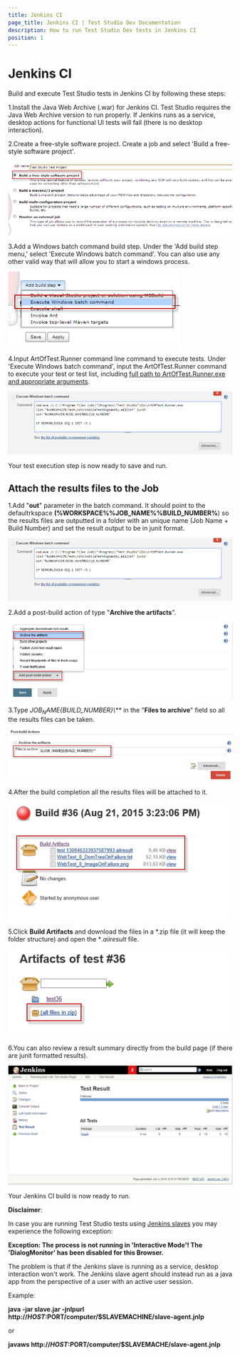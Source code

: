 ```yaml
---
title: Jenkins CI
page_title: Jenkins CI | Test Studio Dev Documentation
description: How tu run Test Studio Dev tests in Jenkins CI
position: 1
---
```

# Jenkins CI

Build and execute Test Studio tests in Jenkins CI by following these steps:

1.Install the Java Web Archive (.war) for Jenkins CI. Test Studio requires the Java Web Archive version to run properly. If Jenkins runs as a service, desktop actions for functional UI tests will fail (there is no desktop interaction).

2.Create a free-style software project. Create a job and select 'Build a free-style software project'.

![Free-style software project][1]

3.Add a Windows batch command build step. Under the 'Add build step menu,' select 'Execute Windows batch command'. You can also use any other valid way that will allow you to start a windows process.

![Command build step][2]

4.Input ArtOfTest.Runner command line command to execute tests. Under 'Execute Windows batch command', input the ArtOfTest.Runner command to execute your test or test list, including <a href="/features/cli-runner" target="_blank">full path to ArtOfTest.Runner.exe and appropriate arguments</a>.

![Arguments][3]

Your test execution step is now ready to save and run.

## Attach the results files to the Job

1.Add "**out**" parameter in the batch command. It should point to the defaultrkspace **(%WORKSPACE%\%JOB_NAME%%BUILD_NUMBER%**) so the results files are outputted in a folder with an unique name (Job Name + Build Number) and set the result output to be in junit format.

![Out parameter][4]

2.Add a post-build action of type "**Archive the artifacts**".

![Archive the artifacts][5]

3.Type *${JOB_NAME}${BUILD_NUMBER}\\*** in the "**Files to archive**" field so all the results files can be taken.

![Files to archive][6]

4.After the build completion all the results files will be attached to it.

![Files to archive][7]

5.Click **Build Artifacts** and download the files in a *.zip file (it will keep the folder structure) and open the **.aiiresult* file.

![Save in zip file][8]

6.You can also review a result summary directly from the build page (if there are junit formatted results).

![Check the junit results][9]

Your Jenkins CI build is now ready to run.

**Disclaimer**:

In case you are running Test Studio tests using <a href="http://www.donaldsimpson.co.uk/2011/10/06ave-nodes/" target="_blank">Jenkins slaves</a> you may experience the following exception:

**Exception: The process is not running in 'Interactive Mode'! The 'DialogMonitor' has been disabled for this Browser.**

The problem is that if the Jenkins slave is running as a service, desktop interaction won't work. The Jenkins slave agent should instead run as a java app from the perspective of a user with an active user session.

Example:

**java -jar slave.jar -jnlpurl http://$HOST:$PORT/computer/$SLAVEMACHINE/slave-agent.jnlp**

or

**javaws http://$HOST:$PORT/computer/$SLAVEMACHE/slave-agent.jnlp**

[1]: images/fig2.png
[2]: images/fig3.png
[3]: images/fig4.png
[4]: images/fig9.png
[5]: images/fig10.png
[6]: images/fig11.png
[7]: images/fig12.png
[8]: images/fig13.png
[9]: images/fig14.png
